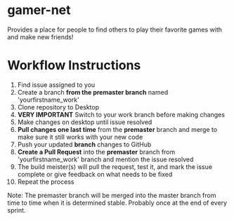 # gamer-net
Provides a place for people to find others to play their favorite games with and make new friends!

# Workflow Instructions
1. Find issue assigned to you
2. Create a branch **from the premaster branch** named 'yourfirstname_work'
3. Clone repository to Desktop
4. **VERY IMPORTANT** Switch to your work branch before making changes
5. Make changes on desktop until issue resolved
6. **Pull changes one last time** from the **premaster** branch and merge to make sure it still works with your new code
7. Push your updated **branch** changes to GitHub
8. **Create a Pull Request** into the **premaster** branch from 'yourfirstname_work' branch and mention the issue resolved
9. The build meister(s) will pull the request, test it, and mark the issue complete or give feedback on what needs to be fixed
10. Repeat the process

Note: The premaster branch will be merged into the master branch from time to time when it is determined stable. Probably once at the end of every sprint.
